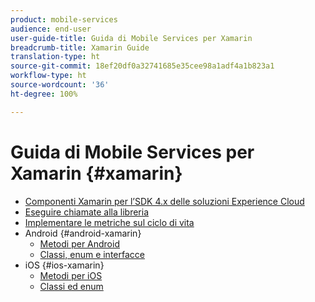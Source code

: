 ```yaml
---
product: mobile-services
audience: end-user
user-guide-title: Guida di Mobile Services per Xamarin
breadcrumb-title: Xamarin Guide
translation-type: ht
source-git-commit: 18ef20df0a32741685e35cee98a1adf4a1b823a1
workflow-type: ht
source-wordcount: '36'
ht-degree: 100%

---
```



# Guida di Mobile Services per Xamarin {#xamarin}

+ [Componenti Xamarin per l’SDK 4.x delle soluzioni Experience Cloud](get-started.md)
+ [Eseguire chiamate alla libreria](library-calls.md)
+ [Implementare le metriche sul ciclo di vita](lifecycle.md)
+ Android {#android-xamarin}
   + [Metodi per Android](c-android/methods-android.md)
   + [Classi, enum e interfacce](c-android/c-classes-enums-interfaces.md)
+ iOS {#ios-xamarin}
   + [Metodi per iOS](c-ios/methods-ios.md)
   + [Classi ed enum](c-ios/c-classes-enums-constants.md)
